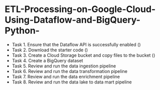 # ETL-Processing-on-Google-Cloud-Using-Dataflow-and-BigQuery-Python-
- Task 1. Ensure that the Dataflow API is successfully enabled ()
- Task 2. Download the starter code ()
- Task 3. Create a Cloud Storage bucket and copy files to the bucket ()
- Task 4. Create a BigQuery dataset
- Task 5. Review and run the data ingestion pipeline
- Task 6. Review and run the data transformation pipeline
- Task 7. Review and run the data enrichment pipeline
- Task 8. Review and run the data lake to data mart pipeline
